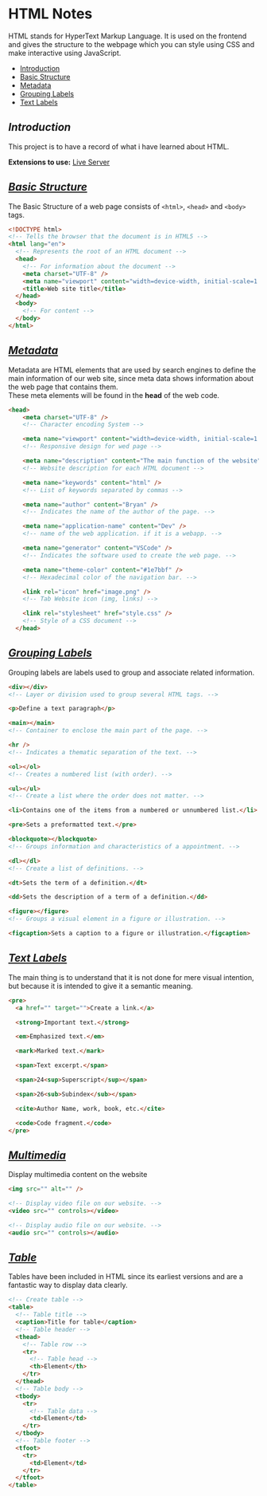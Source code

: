 # HTML Notes

HTML stands for HyperText Markup Language. It is used on the frontend and gives the structure to the webpage which you can style using CSS and make interactive using JavaScript.

- [Introduction](#introduction)
- [Basic Structure](#basic-structure)
- [Metadata](#metadata)
- [Grouping Labels](#grouping-labels)
- [Text Labels](#text-labels)

## _Introduction_

This project is to have a record of what i have learned about HTML.

**Extensions to use:** [Live Server](https://marketplace.visualstudio.com/items?itemName=ritwickdey.LiveServer)

## _[Basic Structure](/code/basic-structure.html)_

The Basic Structure of a web page consists of `<html>`, `<head>` and `<body>` tags.

```HTML
<!DOCTYPE html>
<!-- Tells the browser that the document is in HTML5 -->
<html lang="en">
  <!-- Represents the root of an HTML document -->
  <head>
    <!-- For information about the document -->
    <meta charset="UTF-8" />
    <meta name="viewport" content="width=device-width, initial-scale=1.0" />
    <title>Web site title</title>
  </head>
  <body>
    <!-- For content -->
  </body>
</html>
```

## _[Metadata](/code/metadata.html)_

Metadata are HTML elements that are used by search engines to define the main information of our web site, since meta data shows information about the web page that contains them.
<br />
These meta elements will be found in the **head** of the web code.

```HTML
<head>
    <meta charset="UTF-8" />
    <!-- Character encoding System -->

    <meta name="viewport" content="width=device-width, initial-scale=1.0" />
    <!-- Responsive design for wed page -->

    <meta name="description" content="The main function of the website" />
    <!-- Website description for each HTML document -->

    <meta name="keywords" content="html" />
    <!-- List of keywords separated by commas -->

    <meta name="author" content="Bryan" />
    <!-- Indicates the name of the author of the page. -->

    <meta name="application-name" content="Dev" />
    <!-- name of the web application. if it is a webapp. -->

    <meta name="generator" content="VSCode" />
    <!-- Indicates the software used to create the web page. -->

    <meta name="theme-color" content="#1e7bbf" />
    <!-- Hexadecimal color of the navigation bar. -->

    <link rel="icon" href="image.png" />
    <!-- Tab Website icon (img, links) -->

    <link rel="stylesheet" href="style.css" />
    <!-- Style of a CSS document -->
  </head>
```

## _[Grouping Labels](/code/grouping-labels.html)_

Grouping labels are labels used to group and associate related information.

```HTML
<div></div>
<!-- Layer or division used to group several HTML tags. -->

<p>Define a text paragraph</p>

<main></main>
<!-- Container to enclose the main part of the page. -->

<hr />
<!-- Indicates a thematic separation of the text. -->

<ol></ol>
<!-- Creates a numbered list (with order). -->

<ul></ul>
<!-- Create a list where the order does not matter. -->

<li>Contains one of the items from a numbered or unnumbered list.</li>

<pre>Sets a preformatted text.</pre>

<blockquote></blockquote>
<!-- Groups information and characteristics of a appointment. -->

<dl></dl>
<!-- Create a list of definitions. -->

<dt>Sets the term of a definition.</dt>

<dd>Sets the description of a term of a definition.</dd>

<figure></figure>
<!-- Groups a visual element in a figure or illustration. -->

<figcaption>Sets a caption to a figure or illustration.</figcaption>
```

## _[Text Labels](/code/text-labes.html)_

The main thing is to understand that it is not done for mere visual intention, but because it is intended to give it a semantic meaning.

```HTML
<pre>
  <a href="" target="">Create a link.</a>

  <strong>Important text.</strong>

  <em>Emphasized text.</em>

  <mark>Marked text.</mark>

  <span>Text excerpt.</span>

  <span>24<sup>Superscript</sup></span>

  <span>26<sub>Subindex</sub></span>

  <cite>Author Name, work, book, etc.</cite>

  <code>Code fragment.</code>
</pre>
```

## _[Multimedia](/code/multimedia.html)_

Display multimedia content on the website

```HTML
<img src="" alt="" />

<!-- Display video file on our website. -->
<video src="" controls></video>

<!-- Display audio file on our website. -->
<audio src="" controls></audio>
```

## _[Table](/code/table.html)_

Tables have been included in HTML since its earliest versions and are a fantastic way to display data clearly.

```HTML
<!-- Create table -->
<table>
  <!-- Table title -->
  <caption>Title for table</caption>
  <!-- Table header -->
  <thead>
    <!-- Table row -->
    <tr>
      <!-- Table head -->
      <th>Element</th>
    </tr>
  </thead>
  <!-- Table body -->
  <tbody>
    <tr>
      <!-- Table data -->
      <td>Element</td>
    </tr>
  </tbody>
  <!-- Table footer -->
  <tfoot>
    <tr>
      <td>Element</td>
    </tr>
  </tfoot>
</table>
```
